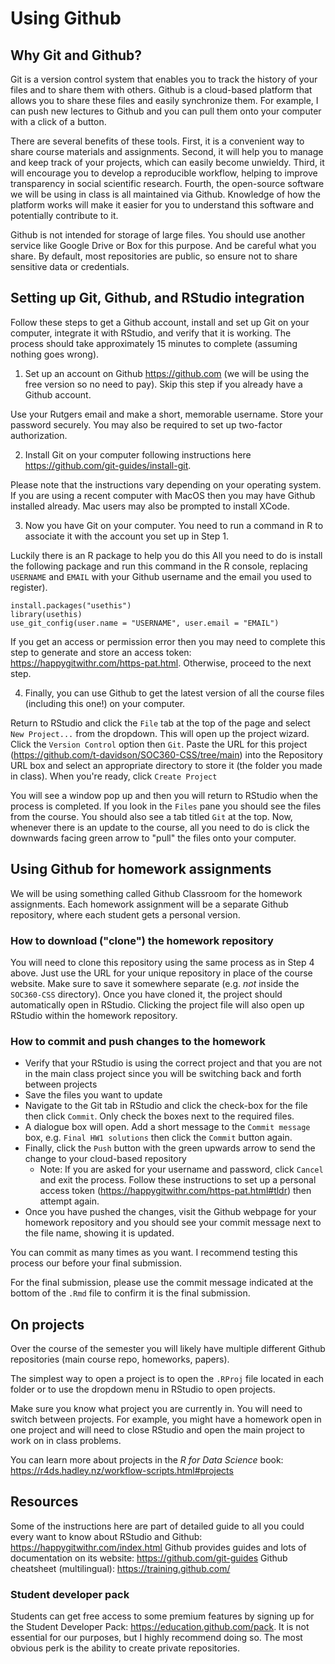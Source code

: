 
# Using Github

## Why Git and Github?

Git is a version control system that enables you to track the history of your files and to share them with others. Github  is a cloud-based platform that allows you to share these files and easily synchronize them. For example, I can push new lectures to Github and you can pull them onto your computer with a click of a button.

There are several benefits of these tools. First, it is a convenient way to share course materials and assignments. Second, it will help you to manage and keep track of your projects, which can easily become unwieldy. Third, it will encourage you to develop a reproducible workflow, helping to improve transparency in social scientific research. Fourth, the open-source software we will be using in class is all maintained via Github. Knowledge of how the platform works will make it easier for you to understand this software and potentially contribute to it.

Github is not intended for storage of large files. You should use another service like Google Drive or Box for this purpose. And be careful what you share. By default, most repositories are public, so ensure not to share sensitive data or credentials.

## Setting up Git, Github, and RStudio integration

Follow these steps to get a Github account, install and set up Git on your computer, integrate it with RStudio, and verify that it is working. The process should take approximately 15 minutes to complete (assuming nothing goes wrong).

1. Set up an account on Github https://github.com (we will be using the free version so no need to pay). Skip this step if you already have a Github account.

Use your Rutgers email and make a short, memorable username. Store your password securely. You may also be required to set up two-factor authorization.

2. Install Git on your computer following instructions here https://github.com/git-guides/install-git.

Please note that the instructions vary depending on your operating system. If you are using a recent computer with MacOS then you may have Github installed already. Mac users may also be prompted to install XCode.

3. Now you have Git on your computer. You need to run a command in R to associate it with the account you set up in Step 1.

Luckily there is an R package to help you do this All you need to do is install the following package and run this command in the R console, replacing `USERNAME` and `EMAIL` with your Github username and the email you used to register).

```
install.packages("usethis")
library(usethis)
use_git_config(user.name = "USERNAME", user.email = "EMAIL")
```

If you get an access or permission error then you may need to complete this step to generate and store an access token: https://happygitwithr.com/https-pat.html. Otherwise, proceed to the next step.

4. Finally, you can use Github to get the latest version of all the course files (including this one!) on your computer.

Return to RStudio and click the `File` tab at the top of the page and select `New Project...` from the dropdown. This will open up the project wizard. Click the `Version Control` option then `Git`. Paste the URL for this project (https://github.com/t-davidson/SOC360-CSS/tree/main) into the Repository URL box and select an appropriate directory to store it (the folder you made in class). When you're ready, click `Create Project`

You will see a window pop up and then you will return to RStudio when the process is completed. If you look in the `Files` pane you should see the files from the course. You should also see a tab titled `Git` at the top. Now, whenever there is an update to the course, all you need to do is click the downwards facing green arrow to "pull" the files onto your computer.


## Using Github for homework assignments

We will be using something called Github Classroom for the homework assignments. Each homework assignment will be a separate Github repository, where each student gets a personal version. 


### How to download ("clone") the homework repository

You will need to clone this repository using the same process as in Step 4 above. Just use the URL for your unique repository in place of the course website. Make sure to save it somewhere separate (e.g. *not* inside the `SOC360-CSS` directory). Once you have cloned it, the project should automatically open in RStudio. Clicking the project file will also open up RStudio within the homework repository.

### How to commit and push changes to the homework

- Verify that your RStudio is using the correct project and that you are not in the main class project since you will be switching back and forth between projects
- Save the files you want to update
- Navigate to the Git tab in RStudio and click the check-box for the file then click `Commit`. Only check the boxes next to the required files.
- A dialogue box will open. Add a short message to the `Commit message` box, e.g. `Final HW1 solutions` then click the `Commit` button again. 
- Finally, click the `Push` button with the green upwards arrow to send the change to your cloud-based repository
	- Note: If you are asked for your username and password, click `Cancel` and exit the process. Follow these instructions to set up a personal access token (https://happygitwithr.com/https-pat.html#tldr) then attempt again.
- Once you have pushed the changes, visit the Github webpage for your homework repository and you should see your commit message next to the file name, showing it is updated.

You can commit as many times as you want. I recommend testing this process our before your final submission.

For the final submission, please use the commit message indicated at the bottom of the `.Rmd` file to confirm it is the final submission.

## On projects

Over the course of the semester you will likely have multiple different Github repositories (main course repo, homeworks, papers).

The simplest way to open a project is to open the `.RProj` file located in each folder or to use the dropdown menu in RStudio to open projects.

Make sure you know what project you are currently in. You will need to switch between projects. For example, you might have a homework open in one project and will need to close RStudio and open the main project to work on in class problems.

You can learn more about projects in the *R for Data Science* book: https://r4ds.hadley.nz/workflow-scripts.html#projects

## Resources

Some of the instructions here are part of detailed guide to all you could every want to know about RStudio and Github: https://happygitwithr.com/index.html
Github provides guides and lots of documentation on its website: https://github.com/git-guides
Github cheatsheet (multilingual): https://training.github.com/

### Student developer pack
Students can get free access to some premium features by signing up for the Student Developer Pack: https://education.github.com/pack. It is not essential for our purposes, but I highly recommend doing so. The most obvious perk is the ability to create private repositories.
